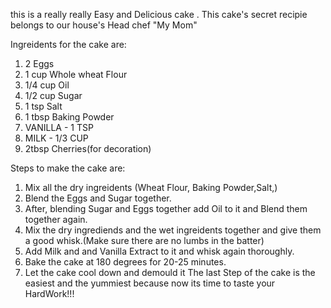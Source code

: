 this is a really really Easy and Delicious cake . This cake's secret recipie belongs to our house's Head chef "My Mom" 

Ingreidents for the cake are:
1.  2 Eggs
2.  1 cup Whole wheat Flour
3.  1/4 cup Oil
4.  1/2 cup Sugar
5.  1 tsp Salt
6.  1 tbsp Baking Powder
7.  VANILLA - 1 TSP
8.  MILK - 1/3 CUP
9.  2tbsp Cherries(for decoration) 

Steps to make the cake are:
1. Mix all the dry ingreidents (Wheat Flour, Baking Powder,Salt,)
2. Blend the Eggs and Sugar together.
3. After, blending Sugar and Eggs together add Oil to it and Blend them together again.
4. Mix the dry ingrediends and the wet ingreidents together and give them a good whisk.(Make sure there are no lumbs in the batter)
5. Add Milk and and Vanilla Extract to it and whisk again thoroughly.
6. Bake the cake at 180 degrees for 20-25 minutes.
7. Let the cake cool down and demould it 
The last Step of the cake is the easiest and the yummiest because now its time to taste your HardWork!!!
